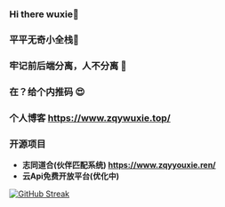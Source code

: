 ### Hi there  wuxie👋
### 平平无奇小全栈🤡
### 牢记前后端分离，人不分离 🥴
### 在？给个内推码 😍
### 个人博客 https://www.zqywuxie.top/ 
### 开源项目
- **志同道合(伙伴匹配系统) https://www.zqyyouxie.ren/**
- **云Api免费开放平台(优化中)**



[![GitHub Streak](https://streak-stats.demolab.com/?user=zqywuxie)](https://git.io/streak-stats)

